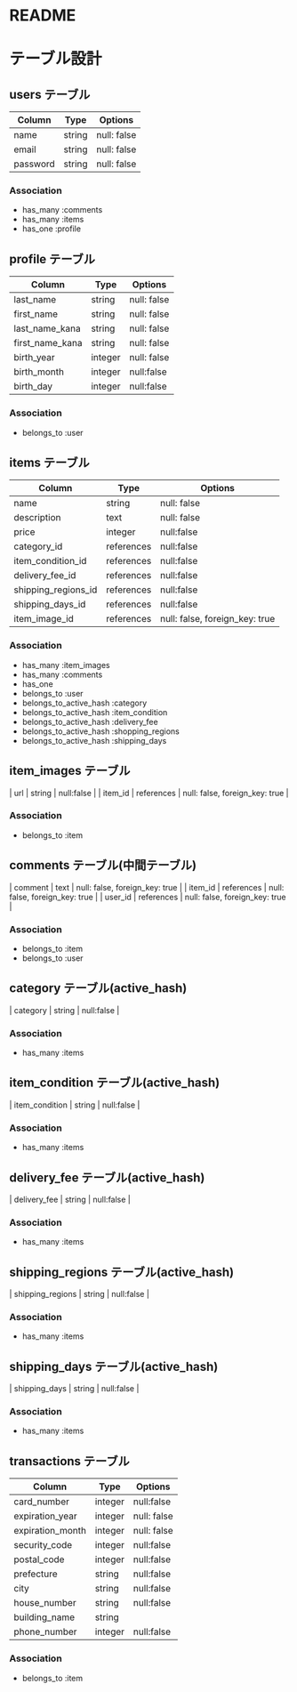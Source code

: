 # README
# テーブル設計

## users テーブル

| Column   | Type   | Options     |
| -------- | ------ | ----------- |
| name     | string | null: false |
| email    | string | null: false |
| password | string | null: false |

### Association

- has_many :comments
- has_many :items
- has_one :profile

## profile テーブル

| Column | Type   | Options     |
| ------ | ------ | ----------- |
| last_name  | string | null: false |
| first_name | string | null: false |
| last_name_kana | string | null: false |
| first_name_kana | string | null: false |
| birth_year | integer | null: false |
| birth_month | integer | null:false |
| birth_day | integer | null:false

### Association

- belongs_to :user

## items テーブル

| Column  | Type    | Options                        |
| ------- | ------- | ------------------------------ |
| name | string | null: false |
| description | text | null: false |
| price | integer | null:false |
| category_id | references | null:false |
| item_condition_id | references | null:false |
| delivery_fee_id | references | null:false |
| shipping_regions_id | references | null:false |
| shipping_days_id | references | null:false |
| item_image_id | references | null: false, foreign_key: true |


### Association
- has_many :item_images
- has_many :comments
- has_one 
- belongs_to :user
- belongs_to_active_hash :category
- belongs_to_active_hash :item_condition
- belongs_to_active_hash :delivery_fee
- belongs_to_active_hash :shopping_regions
- belongs_to_active_hash :shipping_days

## item_images テーブル
| url | string | null:false |
| item_id | references | null: false, foreign_key: true |

### Association
- belongs_to :item

## comments テーブル(中間テーブル)
| comment | text | null: false, foreign_key: true |
| item_id | references | null: false, foreign_key: true |
| user_id | references | null: false, foreign_key: true |

### Association

- belongs_to :item
- belongs_to :user

## category テーブル(active_hash)

| category | string | null:false |

### Association

- has_many :items

## item_condition テーブル(active_hash)

| item_condition | string | null:false |

### Association

- has_many :items

## delivery_fee テーブル(active_hash)

| delivery_fee | string | null:false |

### Association
- has_many :items

## shipping_regions テーブル(active_hash)

| shipping_regions | string | null:false |

### Association
- has_many :items

## shipping_days テーブル(active_hash)

| shipping_days | string | null:false |

### Association
- has_many :items

## transactions テーブル

| Column  | Type    | Options                        |
| ------- |  ------- | ------------------------------ |
| card_number    | integer  | null:false |
| expiration_year | integer | null: false |
| expiration_month | integer | null: false |
| security_code | integer | null:false |
| postal_code | integer | null:false |
| prefecture | string | null:false |
| city | string | null:false |
| house_number | string | null:false |
| building_name | string |
| phone_number | integer | null:false |

### Association

- belongs_to :item
